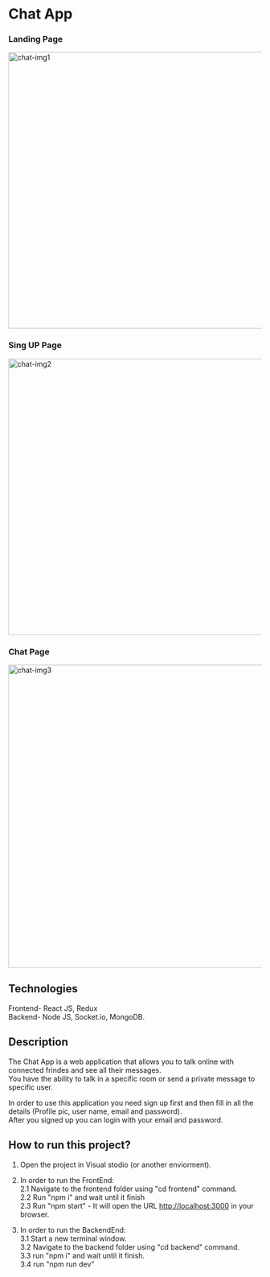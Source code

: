 # Chat App
### Landing Page
<img width="550" alt="chat-img1" src="https://user-images.githubusercontent.com/112491981/234196182-4be11df9-0168-40a1-aa97-4457696c71df.PNG">

### Sing UP Page
<img width="550" alt="chat-img2" src="https://user-images.githubusercontent.com/112491981/234196346-7159b8d5-fc3d-4787-9827-c4c954dae5ff.PNG">

### Chat Page
<img width="603" alt="chat-img3" src="https://user-images.githubusercontent.com/112491981/234196414-f6f31eeb-9e9b-407c-9227-a523b8ac5446.PNG">

## Technologies

Frontend- React JS, Redux <br>
Backend- Node JS, Socket.io, MongoDB.

## Description
The Chat App is a web application that allows you to talk online with connected frindes and see all their messages.<br>
You have the ability to talk in a specific room or send a private message to specific user.

In order to use this application you need sign up first and then fill in all the details (Profile pic, user name, email and password).<br>
After you signed up you can login with your email and password.

## How to run this project?

1. Open the project in Visual stodio (or another enviorment).

2. In order to run the FrontEnd:<br>
  2.1 Navigate to the frontend folder using "cd frontend" command.<br>
  2.2 Run "npm i" and wait until it finish<br>
  2.3 Run "npm start" - It will open the URL [http://localhost:3000](http://localhost:3000) in your browser.
  
3. In order to run the BackendEnd:<br>
  3.1 Start a new terminal window.<br>
  3.2 Navigate to the backend folder using "cd backend" command.<br>
  3.3 run "npm i" and wait until it finish.<br>
  3.4 run "npm run dev"


